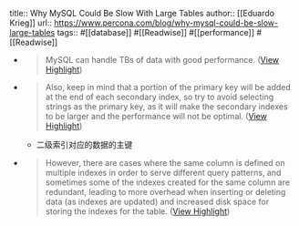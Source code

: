 title:: Why MySQL Could Be Slow With Large Tables
author:: [[Eduardo Krieg]]
url:: https://www.percona.com/blog/why-mysql-could-be-slow-large-tables
tags:: #[[database]] #[[Readwise]] #[[performance]] #[[Readwise]]

- > MySQL can handle TBs of data with good performance. ([View Highlight](https://read.readwise.io/read/01gtyad89m082dp63jdven7dd1))
- > Also, keep in mind that a portion of the primary key will be added at the end of each secondary index, so try to avoid selecting strings as the primary key, as it will make the secondary indexes to be larger and the performance will not be optimal. ([View Highlight](https://read.readwise.io/read/01gtyat82rrpr6ygmp84e86jn2))
	- 二级索引对应的数据的主键
- > However, there are cases where the same column is defined on multiple indexes in order to serve different query patterns, and sometimes some of the indexes created for the same column are redundant, leading to more overhead when inserting or deleting data (as indexes are updated) and increased disk space for storing the indexes for the table. ([View Highlight](https://read.readwise.io/read/01gtyaw26nexkpa8jecv0b9m8m))